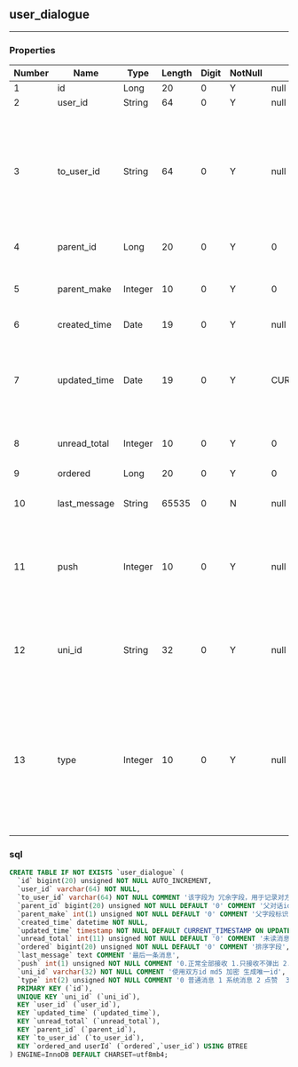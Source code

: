 ## user_dialogue
---
### Properties
Number|Name|Type|Length|Digit|NotNull|Default|Remark
  ---|---|---|---|---|---|---|---
1|	id|	Long|	20|	0|	Y|	null|	   
2|	user_id|	String|	64|	0|	Y|	null|	   
3|	to_user_id|	String|	64|	0|	Y|	null|	该字段为 冗余字段，用于记录对方id，方便用于查找头像   
4|	parent_id|	Long|	20|	0|	Y|	0|	父对话id   
5|	parent_make|	Integer|	10|	0|	Y|	0|	父字段标识位 0 不是 1 是   
6|	created_time|	Date|	19|	0|	Y|	null|	   
7|	updated_time|	Date|	19|	0|	Y|	CURRENT_TIMESTAMP|	对话更新时间,会随新来的消息进行时间更新   
8|	unread_total|	Integer|	10|	0|	Y|	0|	未读消息数   
9|	ordered|	Long|	20|	0|	Y|	0|	排序字段   
10|	last_message|	String|	65535|	0|	N|	null|	最后一条消息   
11|	push|	Integer|	10|	0|	Y|	null|	0.正常全部接收 1.只接收不弹出 2.不接收不弹出   
12|	uni_id|	String|	32|	0|	Y|	null|	使用双方id md5 加密 生成唯一id   
13|	type|	Integer|	10|	0|	Y|	null|	0 普通消息 1 系统消息 2 点赞  3 关注 4 评论消息 5 作品 6 部落 7 签约 8 活动    


### sql
```sql
CREATE TABLE IF NOT EXISTS `user_dialogue` (
  `id` bigint(20) unsigned NOT NULL AUTO_INCREMENT,
  `user_id` varchar(64) NOT NULL,
  `to_user_id` varchar(64) NOT NULL COMMENT '该字段为 冗余字段，用于记录对方id，方便用于查找头像',
  `parent_id` bigint(20) unsigned NOT NULL DEFAULT '0' COMMENT '父对话id',
  `parent_make` int(1) unsigned NOT NULL DEFAULT '0' COMMENT '父字段标识位 0 不是 1 是',
  `created_time` datetime NOT NULL,
  `updated_time` timestamp NOT NULL DEFAULT CURRENT_TIMESTAMP ON UPDATE CURRENT_TIMESTAMP COMMENT '对话更新时间,会随新来的消息进行时间更新',
  `unread_total` int(11) unsigned NOT NULL DEFAULT '0' COMMENT '未读消息数',
  `ordered` bigint(20) unsigned NOT NULL DEFAULT '0' COMMENT '排序字段',
  `last_message` text COMMENT '最后一条消息',
  `push` int(1) unsigned NOT NULL COMMENT '0.正常全部接收 1.只接收不弹出 2.不接收不弹出',
  `uni_id` varchar(32) NOT NULL COMMENT '使用双方id md5 加密 生成唯一id',
  `type` int(2) unsigned NOT NULL COMMENT '0 普通消息 1 系统消息 2 点赞  3 关注 4 评论消息 5 作品 6 部落 7 签约 8 活动 ',
  PRIMARY KEY (`id`),
  UNIQUE KEY `uni_id` (`uni_id`),
  KEY `user_id` (`user_id`),
  KEY `updated_time` (`updated_time`),
  KEY `unread_total` (`unread_total`),
  KEY `parent_id` (`parent_id`),
  KEY `to_user_id` (`to_user_id`),
  KEY `ordered_and userId` (`ordered`,`user_id`) USING BTREE
) ENGINE=InnoDB DEFAULT CHARSET=utf8mb4;


```
